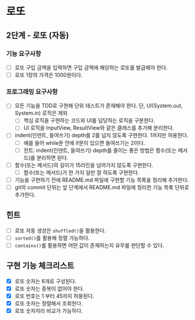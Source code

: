 # 로또

## 2단계 - 로또 (자동)
### 기능 요구사항
- [ ] 로또 구입 금액을 입력하면 구입 금액에 해당하는 로또를 발급해야 한다.
- [ ] 로또 1장의 가격은 1000원이다.

### 프로그래밍 요구사항
- [ ] 모든 기능을 TDD로 구현해 단위 테스트가 존재해야 한다. 단, UI(System.out, System.in) 로직은 제외
  - [ ] 핵심 로직을 구현하는 코드와 UI를 담당하는 로직을 구분한다.
  - [ ] UI 로직을 InputView, ResultView와 같은 클래스를 추가해 분리한다.
- [ ] indent(인덴트, 들여쓰기) depth를 2를 넘지 않도록 구현한다. 1까지만 허용한다.
  - [ ] 예를 들어 while문 안에 if문이 있으면 들여쓰기는 2이다.
  - [ ] 힌트: indent(인덴트, 들여쓰기) depth를 줄이는 좋은 방법은 함수(또는 메서드)를 분리하면 된다.
- [ ] 함수(또는 메서드)의 길이가 15라인을 넘어가지 않도록 구현한다.
  - [ ] 함수(또는 메서드)가 한 가지 일만 잘 하도록 구현한다.
- [ ] 기능을 구현하기 전에 README.md 파일에 구현할 기능 목록을 정리해 추가한다.
- [ ] git의 commit 단위는 앞 단계에서 README.md 파일에 정리한 기능 목록 단위로 추가한다.

## 힌트
- [ ] 로또 자동 생성은 ```shuffled()```을 활용한다.
- [ ] ```sorted()```를 활용해 정렬 가능하다.
- [ ] ```contains()```를 활용하면 어떤 값이 존재하는지 유무를 판단할 수 있다.

## 구현 기능 체크리스트
- [x] 로또 숫자는 6개로 구성된다.
- [x] 로또 숫자는 중복이 없어야 한다.
- [x] 로또 번호는 1 부터 45까지 허용된다.
- [x] 로또 숫자는 정렬해서 조회한다.
- [x] 로또 숫자끼리 비교가 가능하다.
